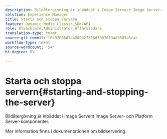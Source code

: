 ```yaml
---
description: Bildåtergivning är inbäddat i Image Servers Image Server- och Platform Server-komponenter.
solution: Experience Manager
title: Starta och stoppa servern
feature: Dynamic Media Classic,SDK/API
role: Utvecklare,Administratör,Affärsledare
translation-type: tm+mt
source-git-commit: f6c97606d7a4209427316d7367013ad9585a5cae
workflow-type: tm+mt
source-wordcount: '54'
ht-degree: 0%

---
```



# Starta och stoppa servern{#starting-and-stopping-the-server}

Bildåtergivning är inbäddat i Image Servers Image Server- och Platform Server-komponenter.

Mer information finns i dokumentationen om bildservering.
